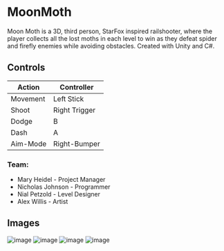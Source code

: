 # MoonMoth

Moon Moth is a 3D, third person, StarFox inspired railshooter, where the player collects all the lost moths in each level to win as they 
defeat spider and firefly enemies while avoiding obstacles. Created with Unity and C#.

## Controls

Action               | Controller  
---                  |---               
Movement             | Left Stick           
Shoot                | Right Trigger    
Dodge                | B 
Dash                 | A                 
Aim-Mode             | Right-Bumper  

### Team:

* Mary Heidel - Project Manager
* Nicholas Johnson - Programmer
* Nial Petzold - Level Designer
* Alex Willis - Artist

## Images

![image](https://user-images.githubusercontent.com/38893736/213636752-e3da6198-272a-40ff-b2f6-40fb417b1b73.png)
![image](https://user-images.githubusercontent.com/38893736/213636769-6f1a5751-d848-4023-9ab6-f4fd838fbfbb.png)
![image](https://user-images.githubusercontent.com/38893736/213636796-f5ea1c49-1c69-4154-8c30-7cea0997c5cb.png)
![image](https://user-images.githubusercontent.com/38893736/213636825-6d21b103-479a-4cad-8f5a-b8d555e58dc7.png)




